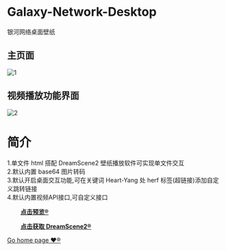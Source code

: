 # Galaxy-Network-Desktop
银河网络桌面壁纸
## 主页面
![1](https://github.com/heartyang520/Galaxy-Network-Desktop/assets/51397676/88f9389f-8098-4b15-a25f-3e10d8a2466a)   
## 视频播放功能界面
![2](https://github.com/heartyang520/Galaxy-Network-Desktop/assets/51397676/168b14a9-b04f-41fa-985d-04365e4a224c)
# 简介
1.单文件 html 搭配 DreamScene2 壁纸播放软件可实现单文件交互  
2.默认内置 base64 图片转码  
3.默认开启桌面交互功能,可在关键词 Heart-Yang 处 herf 标签(超链接)添加自定义跳转链接    
4.默认内置视频API接口,可自定义接口
<p><strong>&emsp;&emsp; <a href="https://heartyang520.github.io/Galaxy-Network-Interactive-Desktop/"> 点击预览® </a> </strong>
<p><strong>&emsp;&emsp; <a href="https://github.com/he55/DreamScene2"> 点击获取 DreamScene2® </a> </strong>
<p> <a href="https://github.com/heartyang520">  Go home page ❤️® </a> </p>

